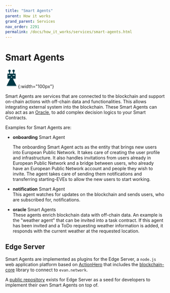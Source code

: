 ```yaml
---
title: "Smart Agents"
parent: How it works
grand_parent: Services
nav_order: 2291
permalink: /docs/how_it_works/services/smart-agents.html
---
```



# Smart Agents

![Smart Agent](/docs/2000_how_it_works/img/smart_agent.png){:width="100px"}

Smart Agents are services that are connected to the blockchain and support on-chain actions with off-chain data and functionalities. This allows integrating external system into the blockchain. These Smart Agents can also act as an [Oracle](https://cointelegraph.com/explained/blockchain-oracles-explained), to add complex decision logics to your Smart Contracts.

Examples for Smart Agents are:
- **onboarding** Smart Agent<br>

  The onboarding Smart Agent acts as the entity that brings new users into European Public Network. It takes care of creating the user profile and infrastructure. It also handles invitations from users already in European Public Network and a bridge between users, who already have an European Public Network account and people they wish to invite. The agent takes care of sending them notifications and transferring starting-EVEs to allow the new users to start working.<br>

- **notification** Smart Agent<br>
  This agent watches for updates on the blockchain and sends users, who are subscribed for, notifications.
- **oracle** Smart Agents<br>
  These agents enrich blockchain data with off-chain data. An example is the "weather agent" that can be invited into a task contract. If this agent has been invited and a ToDo requesting weather information is added, it responds with the current weather at the requested location.


## Edge Server
Smart Agents are implemented as plugins for the Edge Server, a `node.js` web application platform based on [ActionHero](http://actionherojs.com) that includes the [blockchain-core](/docs/developers/api/blockchain-core.html) library to connect to `evan.network`.

A [public repository](https://github.com/evannetwork/edge-server-seed) exists for Edge Server as a seed for developers to implement their own Smart Agents on top of.
